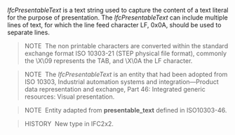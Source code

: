 _IfcPresentableText_ is a text string used to capture the content of a text literal for the purpose of presentation. The _IfcPresentableText_ can include multiple lines of text, for which the line feed character LF, 0x0A, should be used to separate lines.

> NOTE&nbsp; The non printable characters are converted within the standard exchange format ISO 10303-21 (STEP physical file format), commonly the \X\09 represents the TAB, and \X\0A the LF character.

> NOTE&nbsp; The _IfcPresentableText_ is an entity that had been adopted from ISO 10303, Industrial automation systems and integration&mdash;Product data representation and exchange, Part 46: Integrated generic resources: Visual presentation.

> NOTE&nbsp; Entity adapted from **presentable_text** defined in ISO10303-46.

> HISTORY&nbsp; New type in IFC2x2.